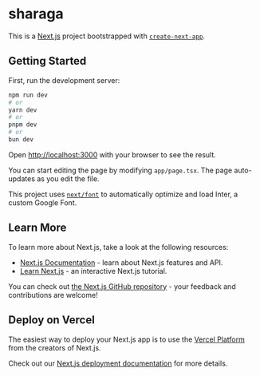 # sharaga

 This is a [Next.js](https://nextjs.org/) project bootstrapped with [`create-next-app`](https://github.com/vercel/next.js/tree/canary/packages/create-next-app).

## Getting Started

 First, run the development server:

 ```bash
 npm run dev
 # or
 yarn dev
 # or
 pnpm dev
 # or
 bun dev
 ```

 Open [http://localhost:3000](http://localhost:3000) with your browser to see the result.

 You can start editing the page by modifying `app/page.tsx`. The page auto-updates as you edit the file.

 This project uses [`next/font`](https://nextjs.org/docs/basic-features/font-optimization) to automatically optimize and load Inter, a custom Google Font.

## Learn More

 To learn more about Next.js, take a look at the following resources:

- [Next.js Documentation](https://nextjs.org/docs) - learn about Next.js features and API.
- [Learn Next.js](https://nextjs.org/learn) - an interactive Next.js tutorial.

 You can check out [the Next.js GitHub repository](https://github.com/vercel/next.js/) - your feedback and contributions are welcome!

## Deploy on Vercel

 The easiest way to deploy your Next.js app is to use the [Vercel Platform](https://vercel.com/new?utm_medium=default-template&filter=next.js&utm_source=create-next-app&utm_campaign=create-next-app-readme) from the creators of Next.js.

 Check out our [Next.js deployment documentation](https://nextjs.org/docs/deployment) for more details.
